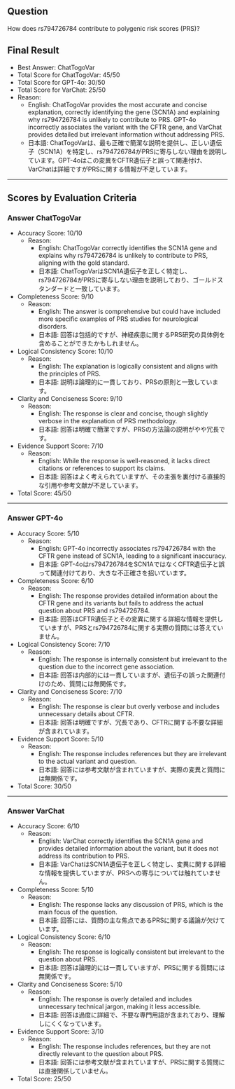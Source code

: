 ## Question

How does rs794726784 contribute to polygenic risk scores (PRS)?

## Final Result

- Best Answer: ChatTogoVar
- Total Score for ChatTogoVar: 45/50
- Total Score for GPT-4o: 30/50
- Total Score for VarChat: 25/50
- Reason:
  - English: ChatTogoVar provides the most accurate and concise explanation, correctly identifying the gene (SCN1A) and explaining why rs794726784 is unlikely to contribute to PRS. GPT-4o incorrectly associates the variant with the CFTR gene, and VarChat provides detailed but irrelevant information without addressing PRS.
  - 日本語: ChatTogoVarは、最も正確で簡潔な説明を提供し、正しい遺伝子（SCN1A）を特定し、rs794726784がPRSに寄与しない理由を説明しています。GPT-4oはこの変異をCFTR遺伝子と誤って関連付け、VarChatは詳細ですがPRSに関する情報が不足しています。

---

## Scores by Evaluation Criteria

### Answer ChatTogoVar
- Accuracy Score: 10/10
  - Reason: 
    - English: ChatTogoVar correctly identifies the SCN1A gene and explains why rs794726784 is unlikely to contribute to PRS, aligning with the gold standard.
    - 日本語: ChatTogoVarはSCN1A遺伝子を正しく特定し、rs794726784がPRSに寄与しない理由を説明しており、ゴールドスタンダードと一致しています。
- Completeness Score: 9/10
  - Reason: 
    - English: The answer is comprehensive but could have included more specific examples of PRS studies for neurological disorders.
    - 日本語: 回答は包括的ですが、神経疾患に関するPRS研究の具体例を含めることができたかもしれません。
- Logical Consistency Score: 10/10
  - Reason: 
    - English: The explanation is logically consistent and aligns with the principles of PRS.
    - 日本語: 説明は論理的に一貫しており、PRSの原則と一致しています。
- Clarity and Conciseness Score: 9/10
  - Reason: 
    - English: The response is clear and concise, though slightly verbose in the explanation of PRS methodology.
    - 日本語: 回答は明確で簡潔ですが、PRSの方法論の説明がやや冗長です。
- Evidence Support Score: 7/10
  - Reason: 
    - English: While the response is well-reasoned, it lacks direct citations or references to support its claims.
    - 日本語: 回答はよく考えられていますが、その主張を裏付ける直接的な引用や参考文献が不足しています。
- Total Score: 45/50

---

### Answer GPT-4o
- Accuracy Score: 5/10
  - Reason: 
    - English: GPT-4o incorrectly associates rs794726784 with the CFTR gene instead of SCN1A, leading to a significant inaccuracy.
    - 日本語: GPT-4oはrs794726784をSCN1AではなくCFTR遺伝子と誤って関連付けており、大きな不正確さを招いています。
- Completeness Score: 6/10
  - Reason: 
    - English: The response provides detailed information about the CFTR gene and its variants but fails to address the actual question about PRS and rs794726784.
    - 日本語: 回答はCFTR遺伝子とその変異に関する詳細な情報を提供していますが、PRSとrs794726784に関する実際の質問には答えていません。
- Logical Consistency Score: 7/10
  - Reason: 
    - English: The response is internally consistent but irrelevant to the question due to the incorrect gene association.
    - 日本語: 回答は内部的には一貫していますが、遺伝子の誤った関連付けのため、質問には無関係です。
- Clarity and Conciseness Score: 7/10
  - Reason: 
    - English: The response is clear but overly verbose and includes unnecessary details about CFTR.
    - 日本語: 回答は明確ですが、冗長であり、CFTRに関する不要な詳細が含まれています。
- Evidence Support Score: 5/10
  - Reason: 
    - English: The response includes references but they are irrelevant to the actual variant and question.
    - 日本語: 回答には参考文献が含まれていますが、実際の変異と質問には無関係です。
- Total Score: 30/50

---

### Answer VarChat
- Accuracy Score: 6/10
  - Reason: 
    - English: VarChat correctly identifies the SCN1A gene and provides detailed information about the variant, but it does not address its contribution to PRS.
    - 日本語: VarChatはSCN1A遺伝子を正しく特定し、変異に関する詳細な情報を提供していますが、PRSへの寄与については触れていません。
- Completeness Score: 5/10
  - Reason: 
    - English: The response lacks any discussion of PRS, which is the main focus of the question.
    - 日本語: 回答には、質問の主な焦点であるPRSに関する議論が欠けています。
- Logical Consistency Score: 6/10
  - Reason: 
    - English: The response is logically consistent but irrelevant to the question about PRS.
    - 日本語: 回答は論理的には一貫していますが、PRSに関する質問には無関係です。
- Clarity and Conciseness Score: 5/10
  - Reason: 
    - English: The response is overly detailed and includes unnecessary technical jargon, making it less accessible.
    - 日本語: 回答は過度に詳細で、不要な専門用語が含まれており、理解しにくくなっています。
- Evidence Support Score: 3/10
  - Reason: 
    - English: The response includes references, but they are not directly relevant to the question about PRS.
    - 日本語: 回答には参考文献が含まれていますが、PRSに関する質問には直接関係していません。
- Total Score: 25/50